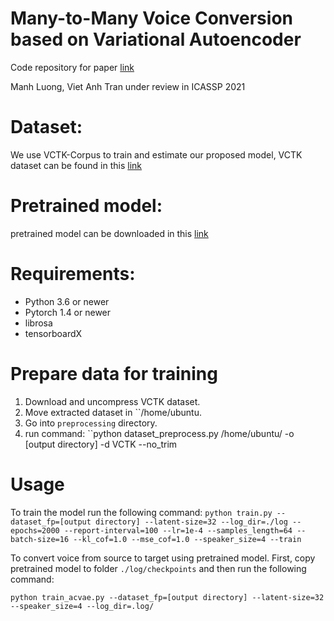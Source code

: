 # Many-to-Many Voice Conversion based on Variational Autoencoder

Code repository for paper [link](link)

Manh Luong, Viet Anh Tran under review in ICASSP 2021

# Dataset:

We use VCTK-Corpus to train and estimate our proposed model, VCTK dataset can be found in this [link](https://datashare.is.ed.ac.uk/handle/10283/3443)

# Pretrained model:

pretrained model can be downloaded in this [link](https://drive.google.com/file/d/1ScmvAWGk9mDTvkrp7pnRCd_YCS3JuDMU/view?usp=sharing)

# Requirements:

- Python 3.6 or newer
- Pytorch 1.4 or newer
- librosa
- tensorboardX

# Prepare data for training

1. Download and uncompress VCTK dataset.
2. Move extracted dataset in ``/home/ubuntu.
3. Go into ``preprocessing`` directory.
4. run command: ``python dataset_preprocess.py /home/ubuntu/ -o [output directory] -d VCTK --no_trim

# Usage

To train the model run the following command:
``python train.py --dataset_fp=[output directory] --latent-size=32 --log_dir=./log --epochs=2000 --report-interval=100 --lr=1e-4 --samples_length=64 --batch-size=16 --kl_cof=1.0 --mse_cof=1.0 --speaker_size=4 --train``

To convert voice from source to target using pretrained model. First, copy pretrained model to folder ``./log/checkpoints`` and then run the following command:

``python train_acvae.py --dataset_fp=[output directory] --latent-size=32 --speaker_size=4 --log_dir=.log/``